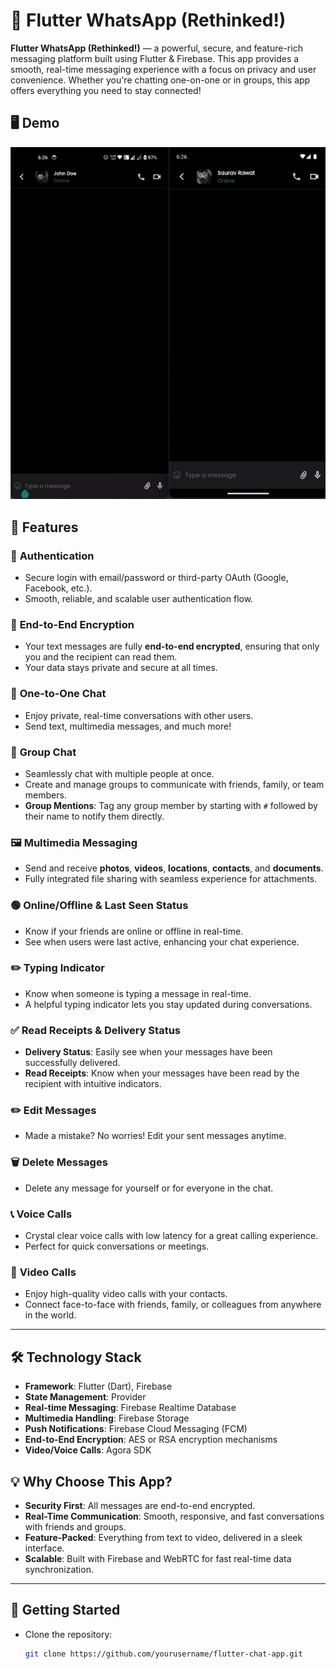 # 📱 Flutter WhatsApp (Rethinked!)

**Flutter WhatsApp (Rethinked!)** — a powerful, secure, and feature-rich messaging platform built using Flutter & Firebase. This app provides a smooth, real-time messaging experience with a focus on privacy and user convenience. Whether you're chatting one-on-one or in groups, this app offers everything you need to stay connected!

## 🖥️ Demo

![](assets/gif/ScreenRecording2024-09-21at6.26.39PM-ezgif.com-optimize.gif)

## 🚀 Features

### 🔐 **Authentication**

- Secure login with email/password or third-party OAuth (Google, Facebook, etc.).
- Smooth, reliable, and scalable user authentication flow.

### 🔐 **End-to-End Encryption**

- Your text messages are fully **end-to-end encrypted**, ensuring that only you and the recipient can read them.
- Your data stays private and secure at all times.

### 💬 **One-to-One Chat**

- Enjoy private, real-time conversations with other users.
- Send text, multimedia messages, and much more!

### 👥 **Group Chat**

- Seamlessly chat with multiple people at once.
- Create and manage groups to communicate with friends, family, or team members.
- **Group Mentions**: Tag any group member by starting with `#` followed by their name to notify them directly.

### 🖼 **Multimedia Messaging**

- Send and receive **photos**, **videos**, **locations**, **contacts**, and **documents**.
- Fully integrated file sharing with seamless experience for attachments.

### 🟢 **Online/Offline & Last Seen Status**

- Know if your friends are online or offline in real-time.
- See when users were last active, enhancing your chat experience.

### ✏️ **Typing Indicator**

- Know when someone is typing a message in real-time.
- A helpful typing indicator lets you stay updated during conversations.

### ✅ **Read Receipts & Delivery Status**

- **Delivery Status**: Easily see when your messages have been successfully delivered.
- **Read Receipts**: Know when your messages have been read by the recipient with intuitive indicators.

### ✏️ **Edit Messages**

- Made a mistake? No worries! Edit your sent messages anytime.

### 🗑 **Delete Messages**

- Delete any message for yourself or for everyone in the chat.

### 📞 **Voice Calls**

- Crystal clear voice calls with low latency for a great calling experience.
- Perfect for quick conversations or meetings.

### 🎥 **Video Calls**

- Enjoy high-quality video calls with your contacts.
- Connect face-to-face with friends, family, or colleagues from anywhere in the world.

---

## 🛠 **Technology Stack**

- **Framework**: Flutter (Dart), Firebase
- **State Management**: Provider
- **Real-time Messaging**: Firebase Realtime Database
- **Multimedia Handling**: Firebase Storage
- **Push Notifications**: Firebase Cloud Messaging (FCM)
- **End-to-End Encryption**: AES or RSA encryption mechanisms
- **Video/Voice Calls**: Agora SDK

## 💡 **Why Choose This App?**

- **Security First**: All messages are end-to-end encrypted.
- **Real-Time Communication**: Smooth, responsive, and fast conversations with friends and groups.
- **Feature-Packed**: Everything from text to video, delivered in a sleek interface.
- **Scalable**: Built with Firebase and WebRTC for fast real-time data synchronization.

---

## 🚀 **Getting Started**

- Clone the repository:

  ```bash
  git clone https://github.com/yourusername/flutter-chat-app.git
  ```
